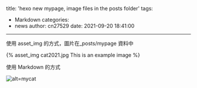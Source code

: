 title: 'hexo new mypage, image files in the posts folder'
tags:

- Markdown
  categories:
- news
  author: cn27529
  date: 2021-09-20 18:41:00

---

使用 asset_img 的方式，圖片在\_posts/mypage 資料中

{% asset_img cat2021.jpg This is an example image %}

使用 Markdown 的方式

![alt=mycat](cat2021.jpg 'title=mycat')
